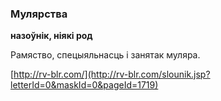 ### Мулярства
**назоўнік, ніякі род**

Рамяство, спецыяльнасць і занятак муляра.

<a rel="author">[http://rv-blr.com/](http://rv-blr.com/slounik.jsp?letterId=0&maskId=0&pageId=1719)</a>
